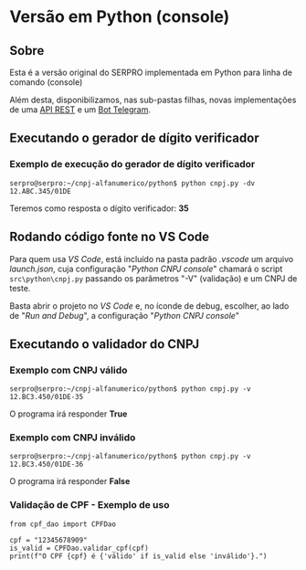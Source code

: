 # Versão em Python (console)

## Sobre

Esta é a versão original do SERPRO implementada em Python para linha de comando (console)

Além desta, disponibilizamos, nas sub-pastas filhas, novas implementações de uma [API REST](https://github.com/gersonfreire/novo-cnpj/tree/main/src/python/api) e um [Bot Telegram](https://github.com/gersonfreire/novo-cnpj/tree/main/src/python/bot).

## Executando o gerador de dígito verificador

### Exemplo de execução do gerador de dígito verificador

`serpro@serpro:~/cnpj-alfanumerico/python$ python cnpj.py -dv 12.ABC.345/01DE`

Teremos como resposta o dígito verificador: **35**

## Rodando código fonte no VS Code

Para quem usa *VS Code*, está incluído na pasta padrão *.vscode* um arquivo *launch.json*, cuja configuração "*Python CNPJ console*" chamará o script `src\python\cnpj.py` passando os parâmetros "-V" (validação) e um CNPJ de teste.

Basta abrir o projeto no *VS Code* e, no íconde de debug, escolher, ao lado de "*Run and Debug*", a configuração "*Python CNPJ console*"

## Executando o validador do CNPJ

### Exemplo com CNPJ válido

`serpro@serpro:~/cnpj-alfanumerico/python$ python cnpj.py -v 12.BC3.450/01DE-35`

O programa irá responder **True**

### Exemplo com CNPJ inválido

`serpro@serpro:~/cnpj-alfanumerico/python$ python cnpj.py -v 12.BC3.450/01DE-36`

O programa irá responder **False**

### Validação de CPF - Exemplo de uso

```
from cpf_dao import CPFDao

cpf = "12345678909"
is_valid = CPFDao.validar_cpf(cpf)
print(f"O CPF {cpf} é {'válido' if is_valid else 'inválido'}.")
```
